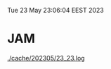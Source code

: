 Tue 23 May 23:06:04 EEST 2023
# JAM
<a href='./cache/202305/23_23.log'>./cache/202305/23_23.log</a>
